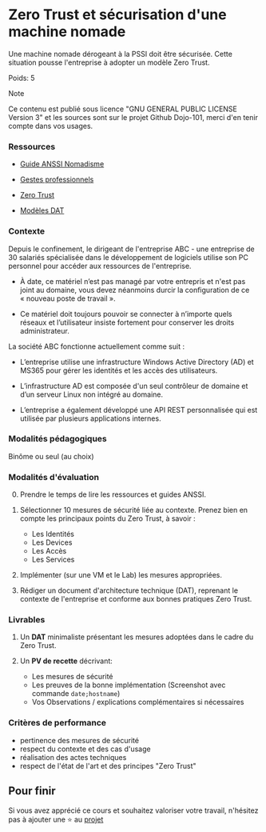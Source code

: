 # Zero Trust et sécurisation d'une machine nomade

Une machine nomade dérogeant à la PSSI doit être sécurisée. Cette situation pousse l'entreprise à adopter un modèle Zero Trust.

Poids: 5

> [!NOTE] 
> Ce contenu est publié sous licence "GNU GENERAL PUBLIC LICENSE Version 3" et les sources sont sur le projet Github Dojo-101, merci d'en tenir compte dans vos usages.


### Ressources

* [Guide ANSSI Nomadisme](https://cyber.gouv.fr/publications)

* [Gestes professionnels](https://github.com/Aif4thah/Dojo-101)

* [Zero Trust](https://cyber.gouv.fr/publications/le-modele-zero-trust)

* [Modèles DAT](https://github.com/bflorat/modele-da)

### Contexte

Depuis le confinement, le dirigeant de l'entreprise ABC - une entreprise de 30 salariés spécialisée dans le développement de logiciels utilise son PC personnel pour accéder aux ressources de l'entreprise. 


* À date, ce matériel n’est pas managé par votre entrepris et n'est pas joint au domaine, vous devez néanmoins durcir la configuration de ce « nouveau poste de travail ».

* Ce matériel doit toujours pouvoir se connecter à n’importe quels réseaux et l’utilisateur insiste fortement pour conserver les droits administrateur.


La société ABC fonctionne actuellement comme suit : 

* L’entreprise utilise une infrastructure Windows Active Directory (AD) et MS365 pour gérer les identités et les accès des utilisateurs.

* L’infrastructure AD est composée d'un seul contrôleur de domaine et d’un serveur Linux non intégré au domaine.

* L’entreprise a également développé une API REST personnalisée qui est utilisée par plusieurs applications internes.


### Modalités pédagogiques

Binôme ou seul (au choix)


### Modalités d'évaluation

0. Prendre le temps de lire les ressources et guides ANSSI.

1. Sélectionner 10 mesures de sécurité liée au contexte. Prenez bien en compte les principaux points du Zero Trust, à savoir :

    * Les Identités
    * Les Devices
    * Les Accès
    * Les Services

2. Implémenter (sur une VM et le Lab) les mesures appropriées.

3. Rédiger un document d'architecture technique (DAT), reprenant le contexte de l'entreprise et conforme aux bonnes pratiques Zero Trust.


### Livrables

1. Un **DAT** minimaliste présentant les mesures adoptées dans le cadre du Zero Trust. 


2. Un **PV de recette** décrivant: 

    * Les mesures de sécurité
    * Les preuves de la bonne implémentation (Screenshot avec commande `date;hostname`)
    * Vos Observations / explications complémentaires si nécessaires


### Critères de performance

* pertinence des mesures de sécurité
* respect du contexte et des cas d'usage
* réalisation des actes techniques
* respect de l'état de l'art et des principes "Zero Trust"


## Pour finir

Si vous avez apprécié ce cours et souhaitez valoriser votre travail, n'hésitez pas à ajouter une ⭐ au [projet](https://github.com/Aif4thah/Dojo-101)
